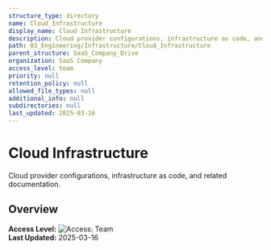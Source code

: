 ```yaml
---
structure_type: directory
name: Cloud_Infrastructure
display_name: Cloud Infrastructure
description: Cloud provider configurations, infrastructure as code, and related documentation.
path: 03_Engineering/Infrastructure/Cloud_Infrastructure
parent_structure: SaaS_Company_Drive
organization: SaaS Company
access_level: team
priority: null
retention_policy: null
allowed_file_types: null
additional_info: null
subdirectories: null
last_updated: 2025-03-16
---
```


# Cloud Infrastructure

Cloud provider configurations, infrastructure as code, and related documentation.

## Overview

**Access Level:** ![Access: Team](https://img.shields.io/badge/Access-Team-blue)  
**Last Updated:** 2025-03-16  
